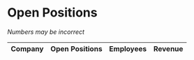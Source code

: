 # Open Positions

*Numbers may be incorrect*

| Company | Open Positions | Employees | Revenue |
|---|---|---|---|

